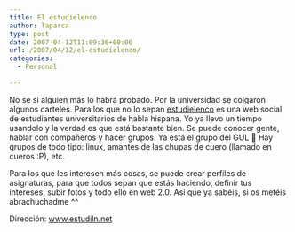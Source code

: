 ```yaml
---
title: El estudielenco
author: laparca
type: post
date: 2007-04-12T11:09:36+00:00
url: /2007/04/12/el-estudielenco/
categories:
  - Personal

---
```

No se si alguien más lo habrá probado. Por la universidad se colgaron algunos carteles. Para los que no lo sepan <a href="http://www.estudiln.net" target="_blank">estudielenco</a> es una web social de estudiantes universitarios de habla hispana. Yo ya llevo un tiempo usandolo y la verdad es que está bastante bien. Se puede conocer gente, hablar con compañeros y hacer grupos. Ya está el grupo del GUL 🙂 Hay grupos de todo tipo: linux, amantes de las chupas de cuero (llamado en cueros :P), etc.

Para los que les interesen más cosas, se puede crear perfiles de asignaturas, para que todos sepan que estás haciendo, definir tus intereses, subir fotos y todo ello en web 2.0. Así que ya sabéis, si os metéis abrachuchadme ^^

Dirección: <a href="http://www.estudiln.net/" target="_blank">www.estudiln.net</a>